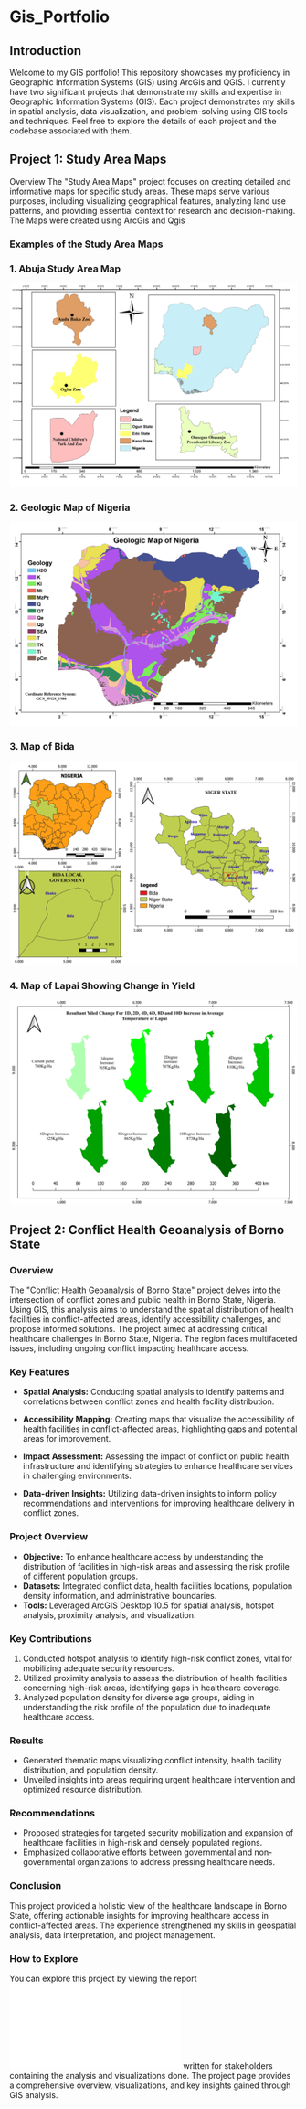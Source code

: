 # Gis_Portfolio

## Introduction
Welcome to my GIS portfolio! This repository showcases my proficiency in Geographic Information Systems (GIS) using ArcGis and QGIS. I currently have two significant projects that demonstrate my skills and expertise in Geographic Information Systems (GIS). Each project demonstrates my skills in spatial analysis, data visualization, and problem-solving using GIS tools and techniques. Feel free to explore the details of each project and the codebase associated with them. <br/>

## Project 1: Study Area Maps
Overview
The "Study Area Maps" project focuses on creating detailed and informative maps for specific study areas. These maps serve various purposes, including visualizing geographical features, analyzing land use patterns, and providing essential context for research and decision-making. The Maps were created using ArcGis and Qgis



### Examples of the Study Area Maps
### 1. Abuja Study Area Map
![Abuja Study Area Map](Study_Area_Maps/f_studyarea.jpg)<br />

### 2. Geologic Map of Nigeria
![Geologic Map of Nigeria](Study_Area_Maps/geologic_map.jpg)<br />

### 3. Map of Bida
![Map of Bida](Study_Area_Maps/bida_1.jpeg)<br />

### 4. Map of Lapai Showing Change in Yield
![Map of Lapai Showing Change in Yield](Study_Area_Maps/lapai_yield.jpeg)<br />



## Project 2: Conflict Health Geoanalysis of Borno State
### Overview
The "Conflict Health Geoanalysis of Borno State" project delves into the intersection of conflict zones and public health in Borno State, Nigeria. Using GIS, this analysis aims to understand the spatial distribution of health facilities in conflict-affected areas, identify accessibility challenges, and propose informed solutions. The project aimed at addressing critical healthcare challenges in Borno State, Nigeria. The region faces multifaceted issues, including ongoing conflict impacting healthcare access.

### Key Features
- **Spatial Analysis:** Conducting spatial analysis to identify patterns and correlations between conflict zones and health facility distribution.

- **Accessibility Mapping:** Creating maps that visualize the accessibility of health facilities in conflict-affected areas, highlighting gaps and potential areas for improvement.

- **Impact Assessment:** Assessing the impact of conflict on public health infrastructure and identifying strategies to enhance healthcare services in challenging environments.

- **Data-driven Insights:** Utilizing data-driven insights to inform policy recommendations and interventions for improving healthcare delivery in conflict zones.

### Project Overview
- **Objective:** To enhance healthcare access by understanding the distribution of facilities in high-risk areas and assessing the risk profile of different population groups.
- **Datasets:** Integrated conflict data, health facilities locations, population density information, and administrative boundaries.
- **Tools:** Leveraged ArcGIS Desktop 10.5 for spatial analysis, hotspot analysis, proximity analysis, and visualization.

### Key Contributions
1. Conducted hotspot analysis to identify high-risk conflict zones, vital for mobilizing adequate security resources.
2. Utilized proximity analysis to assess the distribution of health facilities concerning high-risk areas, identifying gaps in healthcare coverage.
3. Analyzed population density for diverse age groups, aiding in understanding the risk profile of the population due to inadequate healthcare access.

### Results
- Generated thematic maps visualizing conflict intensity, health facility distribution, and population density.
- Unveiled insights into areas requiring urgent healthcare intervention and optimized resource distribution.

### Recommendations
- Proposed strategies for targeted security mobilization and expansion of healthcare facilities in high-risk and densely populated regions.
- Emphasized collaborative efforts between governmental and non-governmental organizations to address pressing healthcare needs.

### Conclusion
This project provided a holistic view of the healthcare landscape in Borno State, offering actionable insights for improving healthcare access in conflict-affected areas. The experience strengthened my skills in geospatial analysis, data interpretation, and project management.

### How to Explore
You can explore this project by viewing the report![Borno Health Conflict GeoAnalysis Report](Borno_Health_Conflict/Borno_Report.md) written for stakeholders containing the analysis and visualizations done. The project page provides a comprehensive overview, visualizations, and key insights gained through GIS analysis.








